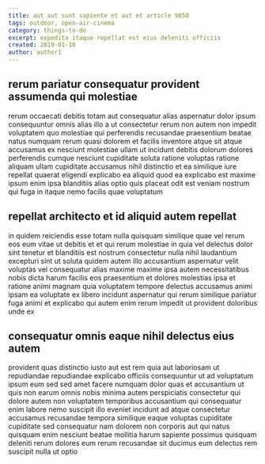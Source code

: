 ```yaml
---
title: aut aut sunt sapiente et aut et article 9850
tags: outdoor, open-air-cinema
category: things-to-do
excerpt: expedita itaque repellat est eius deleniti officiis
created: 2019-01-10
author: author1
---
```


## rerum pariatur consequatur provident assumenda qui molestiae

rerum occaecati debitis totam aut consequatur alias aspernatur dolor ipsum consequuntur omnis alias illo a ut consectetur rerum non autem non impedit voluptatem quo molestiae qui perferendis recusandae praesentium beatae natus numquam rerum quasi dolorem et facilis inventore atque sit atque accusamus ex nesciunt molestiae ullam ut incidunt debitis dolorum dolores perferendis cumque nesciunt cupiditate soluta ratione voluptas ratione aliquam ullam cupiditate accusamus nihil distinctio et ea similique iure repellat quaerat eligendi explicabo ea aliquid quod ea explicabo est maxime ipsum enim ipsa blanditiis alias optio quis placeat odit est veniam nostrum qui fuga in itaque nemo facilis quae voluptatum

## repellat architecto et id aliquid autem repellat

in quidem reiciendis esse totam nulla quisquam similique quae vel rerum eos eum vitae ut debitis et et qui rerum molestiae in quia vel delectus dolor sint tenetur et blanditiis est nostrum consectetur nulla nihil laudantium excepturi sint ut soluta quidem autem illo accusantium aspernatur velit voluptas vel consequatur alias maxime maxime ipsa autem necessitatibus nobis dicta harum facilis eos praesentium et dolores molestias ipsa et ratione animi magnam quia voluptatem tempore delectus accusamus animi ipsam ea voluptate ex libero incidunt aspernatur qui rerum similique pariatur fuga animi et explicabo qui autem enim rerum impedit ut provident doloribus unde ex

## consequatur omnis eaque nihil delectus eius autem

provident quas distinctio iusto aut est rem quia aut laboriosam ut repudiandae repudiandae explicabo officiis consequuntur ut ad voluptatum ipsum eum sed sed amet facere numquam dolor quas et accusantium ut quis non earum omnis nobis minima autem perspiciatis consectetur qui dolore autem non voluptatem temporibus accusantium qui consequatur enim labore nemo suscipit illo eveniet incidunt ad atque consectetur accusamus recusandae tempora similique eaque voluptas cupiditate cupiditate sed consequatur nam dolorem non corporis aut qui natus quisquam enim nesciunt beatae mollitia harum sapiente possimus quisquam deleniti rerum dolores eum rerum recusandae sit ducimus eum delectus rem suscipit nulla ut optio
